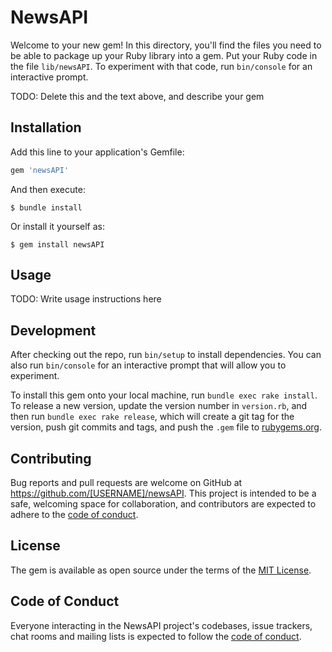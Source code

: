 # NewsAPI

Welcome to your new gem! In this directory, you'll find the files you need to be able to package up your Ruby library into a gem. Put your Ruby code in the file `lib/newsAPI`. To experiment with that code, run `bin/console` for an interactive prompt.

TODO: Delete this and the text above, and describe your gem

## Installation

Add this line to your application's Gemfile:

```ruby
gem 'newsAPI'
```

And then execute:

    $ bundle install

Or install it yourself as:

    $ gem install newsAPI

## Usage

TODO: Write usage instructions here

## Development

After checking out the repo, run `bin/setup` to install dependencies. You can also run `bin/console` for an interactive prompt that will allow you to experiment.

To install this gem onto your local machine, run `bundle exec rake install`. To release a new version, update the version number in `version.rb`, and then run `bundle exec rake release`, which will create a git tag for the version, push git commits and tags, and push the `.gem` file to [rubygems.org](https://rubygems.org).

## Contributing

Bug reports and pull requests are welcome on GitHub at https://github.com/[USERNAME]/newsAPI. This project is intended to be a safe, welcoming space for collaboration, and contributors are expected to adhere to the [code of conduct](https://github.com/[USERNAME]/newsAPI/blob/master/CODE_OF_CONDUCT.md).


## License

The gem is available as open source under the terms of the [MIT License](https://opensource.org/licenses/MIT).

## Code of Conduct

Everyone interacting in the NewsAPI project's codebases, issue trackers, chat rooms and mailing lists is expected to follow the [code of conduct](https://github.com/[USERNAME]/newsAPI/blob/master/CODE_OF_CONDUCT.md).
